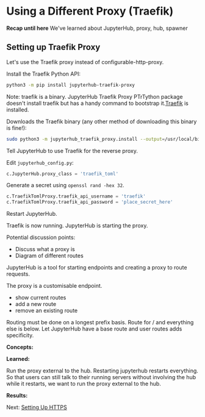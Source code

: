 # Using a Different Proxy (Traefik)

**Recap until here**
We've learned about JupyterHub, proxy, hub, spawner

## Setting up Traefik Proxy

Let's use the Traefik proxy instead of configurable-http-proxy.

Install the Traefik Python API:
```bash
python3 -m pip install jupyterhub-traefik-proxy
```

Note: traefik is a binary. JupyterHub Traefik Proxy PTrTython package doesn't install traefik but has a handy command to bootstrap it.[Traefik](https://traefik.io/) is installed.

Downloads the Traefik binary (any other method of downloading this binary is fine!):

```bash
sudo python3 -m jupyterhub_traefik_proxy.install --output=/usr/local/bin
```
Tell JupyterHub to use Traefik for the reverse proxy.

Edit `jupyterhub_config.py`:

```python
c.JupyterHub.proxy_class = 'traefik_toml'
```

Generate a secret using `openssl rand -hex 32`.

```python
c.TraefikTomlProxy.traefik_api_username = 'traefik'
c.TraefikTomlProxy.traefik_api_password = 'place_secret_here'
```

Restart JupyterHub.

Traefik is now running. JupyterHub is starting the proxy.



Potential discussion points:
* Discuss what a proxy is
* Diagram of different routes

JupyterHub is a tool for starting endpoints and creating a proxy to route requests.

The proxy is a customisable endpoint.
- show current routes
- add a new route
- remove an existing route

Routing must be done on a longest prefix basis. Route for / and everything else is below. Let JupyterHub have a base route and user routes adds specificity.

**Concepts:**

**Learned:**

Run the proxy external to the hub.
Restarting jupyterhub restarts everything. So that users can still talk to their running servers without involving the hub while it restarts, we want to run the proxy external to the hub.

**Results:**

Next: [Setting Up HTTPS](08-setting-up-HTTPS.md)